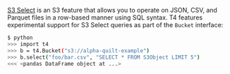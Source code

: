 [S3 Select](https://aws.amazon.com/blogs/aws/s3-glacier-select/) is an S3 feature that allows you to operate on JSON, CSV, and Parquet files in a row-based manner using SQL syntax. T4 features experimental support for S3 Select queries as part of the `Bucket` interface:

```bash
$ python
>>> import t4
>>> b = t4.Bucket("s3://alpha-quilt-example")
>>> b.select("foo/bar.csv", "SELECT * FROM S3Object LIMIT 5")
<<< <pandas DataFrame object at ...>
```